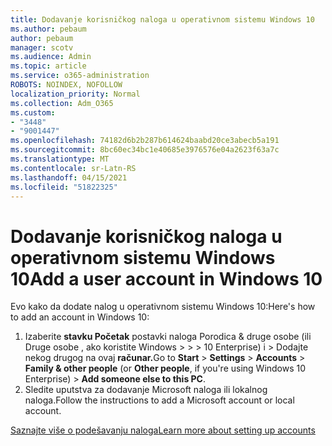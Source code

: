 ```yaml
---
title: Dodavanje korisničkog naloga u operativnom sistemu Windows 10
ms.author: pebaum
author: pebaum
manager: scotv
ms.audience: Admin
ms.topic: article
ms.service: o365-administration
ROBOTS: NOINDEX, NOFOLLOW
localization_priority: Normal
ms.collection: Adm_O365
ms.custom:
- "3448"
- "9001447"
ms.openlocfilehash: 74182d6b2b287b614624baabd20ce3abecb5a191
ms.sourcegitcommit: 8bc60ec34bc1e40685e3976576e04a2623f63a7c
ms.translationtype: MT
ms.contentlocale: sr-Latn-RS
ms.lasthandoff: 04/15/2021
ms.locfileid: "51822325"
---
```

# <a name="add-a-user-account-in-windows-10"></a><span data-ttu-id="c9222-102">Dodavanje korisničkog naloga u operativnom sistemu Windows 10</span><span class="sxs-lookup"><span data-stu-id="c9222-102">Add a user account in Windows 10</span></span>

<span data-ttu-id="c9222-103">Evo kako da dodate nalog u operativnom sistemu Windows 10:</span><span class="sxs-lookup"><span data-stu-id="c9222-103">Here's how to add an account in Windows 10:</span></span>

1. <span data-ttu-id="c9222-104">Izaberite **stavku Početak** postavki naloga Porodica & druge osobe (ili Druge osobe , ako koristite Windows  >    >    >   10 Enterprise) i > Dodajte nekog drugog na ovaj **računar.**</span><span class="sxs-lookup"><span data-stu-id="c9222-104">Go to **Start** > **Settings** > **Accounts** > **Family & other people** (or **Other people**, if you're using Windows 10 Enterprise) > **Add someone else to this PC**.</span></span>
2. <span data-ttu-id="c9222-105">Sledite uputstva za dodavanje Microsoft naloga ili lokalnog naloga.</span><span class="sxs-lookup"><span data-stu-id="c9222-105">Follow the instructions to add a Microsoft account or local account.</span></span>

[<span data-ttu-id="c9222-106">Saznajte više o podešavanju naloga</span><span class="sxs-lookup"><span data-stu-id="c9222-106">Learn more about setting up accounts</span></span>](https://support.microsoft.com/help/17197/)